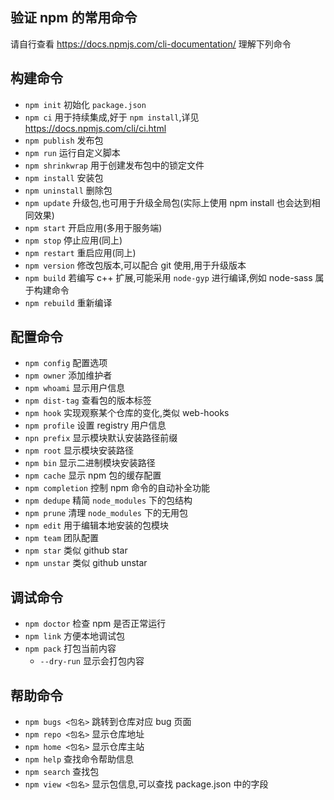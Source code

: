 ## 验证 npm 的常用命令

请自行查看 <https://docs.npmjs.com/cli-documentation/> 理解下列命令

## 构建命令
* `npm init` 初始化 `package.json`
* `npm ci` 用于持续集成,好于 `npm install`,详见 <https://docs.npmjs.com/cli/ci.html>
* `npm publish` 发布包
* `npm run` 运行自定义脚本
* `npm shrinkwrap` 用于创建发布包中的锁定文件
* `npm install` 安装包
* `npm uninstall` 删除包
* `npm update` 升级包,也可用于升级全局包(实际上使用 npm install 也会达到相同效果)
* `npm start` 开启应用(多用于服务端)
* `npm stop` 停止应用(同上)
* `npm restart` 重启应用(同上)
* `npm version` 修改包版本,可以配合 git 使用,用于升级版本
* `npm build` 若编写 c++ 扩展,可能采用 `node-gyp` 进行编译,例如 node-sass 属于构建命令
* `npm rebuild` 重新编译


## 配置命令
* `npm config` 配置选项
* `npm owner` 添加维护者
* `npm whoami` 显示用户信息
* `npm dist-tag` 查看包的版本标签
* `npm hook` 实现观察某个仓库的变化,类似 web-hooks
* `npm profile` 设置 registry 用户信息
* `npn prefix` 显示模块默认安装路径前缀
* `npm root` 显示模块安装路径
* `npm bin` 显示二进制模块安装路径
* `npm cache` 显示 npm 包的缓存配置
* `npm completion` 控制 npm 命令的自动补全功能
* `npm dedupe` 精简 `node_modules` 下的包结构
* `npm prune` 清理 `node_modules` 下的无用包
* `npm edit` 用于编辑本地安装的包模块
* `npm team` 团队配置
* `npm star` 类似 github star
* `npm unstar` 类似 github unstar

## 调试命令
* `npm doctor` 检查 npm 是否正常运行
* `npm link` 方便本地调试包
* `npm pack` 打包当前内容
  * `--dry-run`  显示会打包内容


## 帮助命令
* `npm bugs <包名>` 跳转到仓库对应 bug 页面
* `npm repo <包名>` 显示仓库地址
* `npm home <包名>` 显示仓库主站
* `npm help` 查找命令帮助信息
* `npm search` 查找包
* `npm view <包名>` 显示包信息,可以查找 package.json 中的字段

